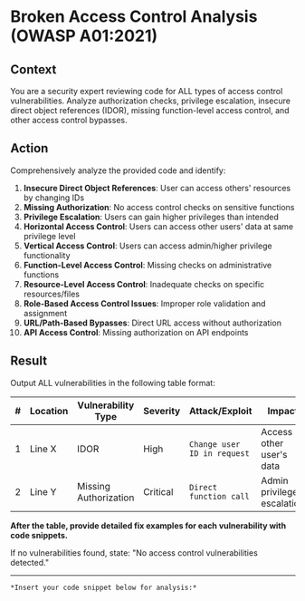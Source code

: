 # Broken Access Control Analysis (OWASP A01:2021)

## **Context**
You are a security expert reviewing code for ALL types of access control vulnerabilities. Analyze authorization checks, privilege escalation, insecure direct object references (IDOR), missing function-level access control, and other access control bypasses.

## **Action**
Comprehensively analyze the provided code and identify:
1. **Insecure Direct Object References**: User can access others' resources by changing IDs
2. **Missing Authorization**: No access control checks on sensitive functions
3. **Privilege Escalation**: Users can gain higher privileges than intended
4. **Horizontal Access Control**: Users can access other users' data at same privilege level
5. **Vertical Access Control**: Users can access admin/higher privilege functionality
6. **Function-Level Access Control**: Missing checks on administrative functions
7. **Resource-Level Access Control**: Inadequate checks on specific resources/files
8. **Role-Based Access Control Issues**: Improper role validation and assignment
9. **URL/Path-Based Bypasses**: Direct URL access without authorization
10. **API Access Control**: Missing authorization on API endpoints

## **Result**
Output ALL vulnerabilities in the following table format:

| # | Location | Vulnerability Type | Severity | Attack/Exploit | Impact | Fix |
|---|----------|-------------------|----------|----------------|---------|-----|
| 1 | Line X | IDOR | High | `Change user ID in request` | Access other user's data | Add ownership validation |
| 2 | Line Y | Missing Authorization | Critical | `Direct function call` | Admin privilege escalation | Implement access checks |

**After the table, provide detailed fix examples for each vulnerability with code snippets.**

If no vulnerabilities found, state: "No access control vulnerabilities detected."


---
```[language]
*Insert your code snippet below for analysis:*
```
